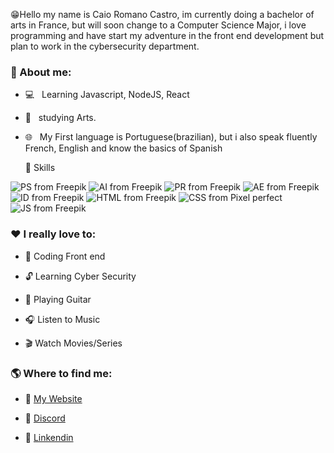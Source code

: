😁Hello my name is Caio Romano Castro, im currently doing a bachelor of arts in France, but will soon change to a Computer Science Major, i love programming and have start my adventure in the front end development but plan to work in the cybersecurity department.

<h3> 📕 About me:</h3>

- 💻 &nbsp; Learning Javascript, NodeJS, React
- 🎨 &nbsp; studying Arts.
- 🌐 &nbsp; My First language is Portuguese(brazilian), but i also speak fluently French, English and know the basics of Spanish

  🔧 Skills

<img src="hhhhhaaasss/img/ps.png" alt="PS from Freepik"/>
<img src="hhhhhaaasss/img/ai.png" alt="AI from Freepik"/>
<img src="hhhhhaaasss/img/pr.png" alt="PR from Freepik"/>
<img src="hhhhhaaasss/img/ae.png" alt="AE from Freepik"/>
<img src="hhhhhaaasss/img/id.png" alt="ID from Freepik"/>
<img src="hhhhhaaasss/img/html.png" alt="HTML from Freepik"/>
<img src="hhhhhaaasss/img/css.png" alt="CSS from Pixel perfect"/>
<img src="hhhhhaaasss/img/js.png" alt="JS from Freepik"/>

 <h3> ❤️ I really love to: </h3>

- 📂 Coding Front end

- 🔓 Learning Cyber Security

- 🎸 Playing Guitar

- 🎧 Listen to Music

- 🎬 Watch Movies/Series

<h3> 🌎 Where to find me:</h3>

- 🔗 <a href="#">My Website</a>

- 🔗 <a href="https://discord.com/users/218303368756592642">Discord</a>

- 🔗 <a href="https://www.linkedin.com/in/caio-romano-castro-5b3499240/">Linkendin</a>
